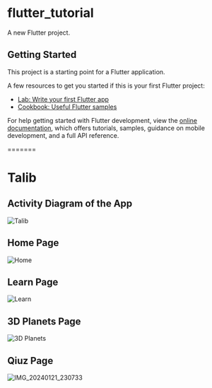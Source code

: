 # flutter_tutorial

A new Flutter project.

## Getting Started

This project is a starting point for a Flutter application.

A few resources to get you started if this is your first Flutter project:

- [Lab: Write your first Flutter app](https://docs.flutter.dev/get-started/codelab)
- [Cookbook: Useful Flutter samples](https://docs.flutter.dev/cookbook)

For help getting started with Flutter development, view the
[online documentation](https://docs.flutter.dev/), which offers tutorials,
samples, guidance on mobile development, and a full API reference.

=======
# Talib

## Activity Diagram of the App

![Talib](<img src="https://github.com/Ismail-Hossain-1/flutter_tutorial/assets/107604527/337df3b1-3507-442e-ad47-492265669b20" width="200" height="400">)

## Home Page
![Home](https://github.com/Ismail-Hossain-1/flutter_tutorial/assets/107604527/0d45777f-8f85-427b-b45a-73e7da247aa9)

## Learn Page
![Learn](https://github.com/Ismail-Hossain-1/flutter_tutorial/assets/107604527/99c4e089-a067-4c0c-a1a1-6de3bf96f141)

## 3D Planets Page
![3D Planets](https://github.com/Ismail-Hossain-1/flutter_tutorial/assets/107604527/c16cf634-8aad-4ee2-a820-39507c8c12ae)
## Qiuz Page
![IMG_20240121_230733](https://github.com/Ismail-Hossain-1/flutter_tutorial/assets/107604527/b44b6aab-44b9-4f4e-8cc5-3b0ae2021354)

